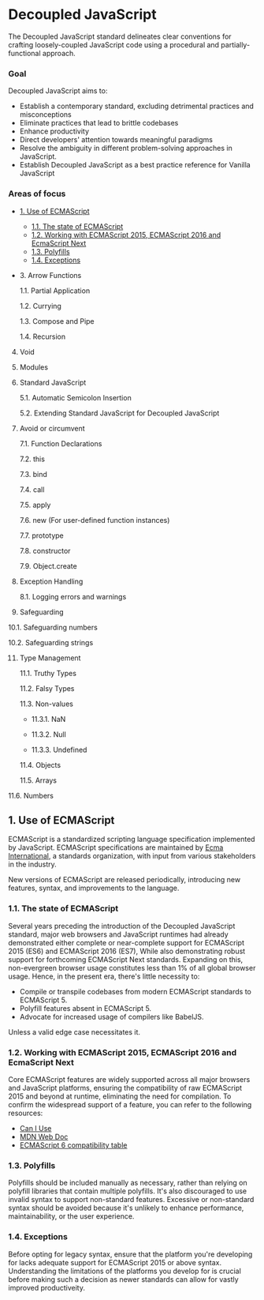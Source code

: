 # Decoupled JavaScript

The Decoupled JavaScript standard delineates clear conventions for crafting loosely-coupled JavaScript code using a procedural and partially-functional approach.

### Goal
Decoupled JavaScript aims to:
- Establish a contemporary standard, excluding detrimental practices and misconceptions
- Eliminate practices that lead to brittle codebases
- Enhance productivity
- Direct developers' attention towards meaningful paradigms
- Resolve the ambiguity in different problem-solving approaches in JavaScript.
- Establish Decoupled JavaScript as a best practice reference for Vanilla JavaScript

### Areas of focus
- [1\. Use of ECMAScript](#1-use-of-ecmascript)
  - [1.1. The state of ECMAScript](#11-the-state-of-ecmascript)
  - [1.2. Working with ECMAScript 2015, ECMAScript 2016 and EcmaScript Next](#12-working-with-ecmascript-2015-ecmascript-2016-and-ecmascript-next)
  - [1.3. Polyfills](#13-polyfills)
  - [1.4. Exceptions](#14-exceptions)
    
- 3\. Arrow Functions

    1.1. Partial Application 

    1.2. Currying 

    1.3. Compose and Pipe 

    1.4. Recursion 

4. Void 

5. Modules 

6. Standard JavaScript 

    5.1. Automatic Semicolon Insertion 

    5.2. Extending Standard JavaScript for Decoupled JavaScript 

7. Avoid or circumvent 

    7.1. Function Declarations 

    7.2. this 

    7.3. bind 

    7.4. call 

    7.5. apply 

    7.6. new (For user-defined function instances) 

    7.7. prototype 

    7.8. constructor 

    7.9. Object.create 

8. Exception Handling 

    8.1. Logging errors and warnings 

10. Safeguarding 

   10.1. Safeguarding numbers 

   10.2. Safeguarding strings 

11. Type Management 

    11.1. Truthy Types 
   
    11.2. Falsy Types 
   
    11.3. Non-values 
    
    - 11.3.1. NaN 
      
    - 11.3.2. Null 
      
    - 11.3.3. Undefined 
   
    11.4. Objects 
   
    11.5. Arrays 
   
   11.6. Numbers

[ecmaIntLink]: https://ecma-international.org

## 1. Use of ECMAScript 
ECMAScript is a standardized scripting language specification implemented by JavaScript. ECMAScript specifications are maintained by [Ecma International][ecmaIntLink], a standards organization, with input from various stakeholders in the industry. 

New versions of ECMAScript are released periodically, introducing new features, syntax, and improvements to the language.

### 1.1. The state of ECMAScript
Several years preceding the introduction of the Decoupled JavaScript standard, major web browsers and JavaScript runtimes had already demonstrated either complete or near-complete support for ECMAScript 2015 (ES6) and ECMAScript 2016 (ES7), While also demonstrating robust support for forthcoming ECMAScript Next standards. Expanding on this, non-evergreen browser usage constitutes less than 1% of all global browser usage. Hence, in the present era, there's little necessity to:

- Compile or transpile codebases from modern ECMAScript standards to ECMAScript 5.
- Polyfill features absent in ECMAScript 5.
- Advocate for increased usage of compilers like BabelJS.

Unless a valid edge case necessitates it.

### 1.2. Working with ECMAScript 2015, ECMAScript 2016 and EcmaScript Next
Core ECMAScript features are widely supported across all major browsers and JavaScript platforms, ensuring the compatibility of raw ECMAScript 2015 and beyond at runtime, eliminating the need for compilation. To confirm the widespread support of a feature, you can refer to the following resources:
- <a href="https://caniuse.com" target="_blank">Can I Use</a>
- <a href="https://developer.mozilla.org" target="_blank">MDN Web Doc</a>
- <a href="https://compat-table.github.io/compat-table/es6" target="_blank">ECMAScript 6 compatibility table</a>

### 1.3. Polyfills
Polyfills should be included manually as necessary, rather than relying on polyfill libraries that contain multiple polyfills. It's also discouraged to use invalid syntax to support non-standard features. Excessive or non-standard syntax should be avoided because it's unlikely to enhance performance, maintainability, or the user experience.

### 1.4. Exceptions
Before opting for legacy syntax, ensure that the platform you're developing for lacks adequate support for ECMAScript 2015 or above syntax. Understanding the limitations of the platforms you develop for is crucial before making such a decision as newer standards can allow for vastly improved productiveity.
